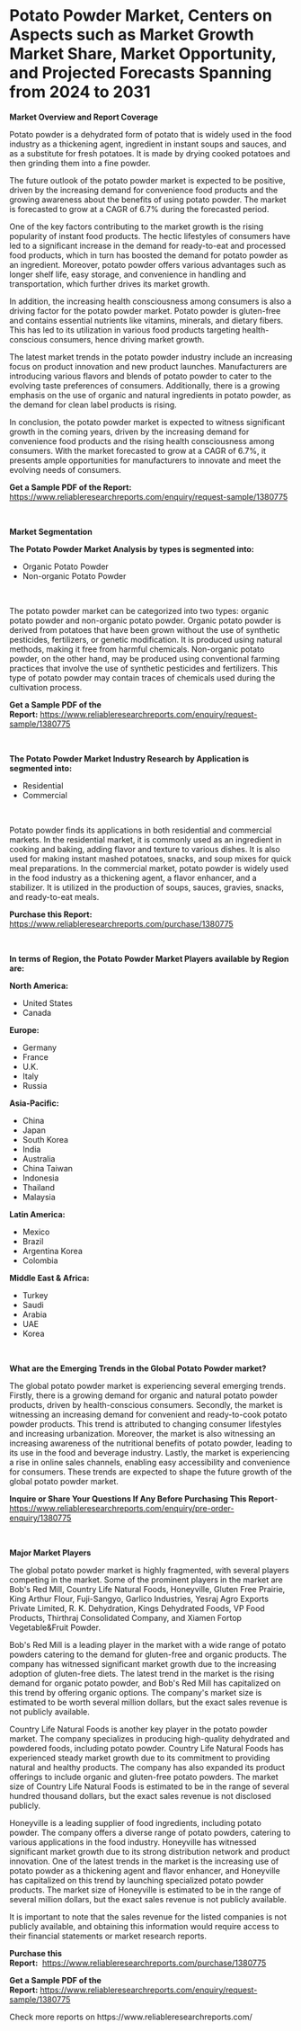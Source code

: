 <p><h1>Potato Powder Market, Centers on Aspects such as Market Growth Market Share, Market Opportunity, and Projected Forecasts Spanning from 2024 to 2031</h1></p><p><strong>Market Overview and Report Coverage</strong></p>
<p><p>Potato powder is a dehydrated form of potato that is widely used in the food industry as a thickening agent, ingredient in instant soups and sauces, and as a substitute for fresh potatoes. It is made by drying cooked potatoes and then grinding them into a fine powder.</p><p>The future outlook of the potato powder market is expected to be positive, driven by the increasing demand for convenience food products and the growing awareness about the benefits of using potato powder. The market is forecasted to grow at a CAGR of 6.7% during the forecasted period. </p><p>One of the key factors contributing to the market growth is the rising popularity of instant food products. The hectic lifestyles of consumers have led to a significant increase in the demand for ready-to-eat and processed food products, which in turn has boosted the demand for potato powder as an ingredient. Moreover, potato powder offers various advantages such as longer shelf life, easy storage, and convenience in handling and transportation, which further drives its market growth.</p><p>In addition, the increasing health consciousness among consumers is also a driving factor for the potato powder market. Potato powder is gluten-free and contains essential nutrients like vitamins, minerals, and dietary fibers. This has led to its utilization in various food products targeting health-conscious consumers, hence driving market growth.</p><p>The latest market trends in the potato powder industry include an increasing focus on product innovation and new product launches. Manufacturers are introducing various flavors and blends of potato powder to cater to the evolving taste preferences of consumers. Additionally, there is a growing emphasis on the use of organic and natural ingredients in potato powder, as the demand for clean label products is rising.</p><p>In conclusion, the potato powder market is expected to witness significant growth in the coming years, driven by the increasing demand for convenience food products and the rising health consciousness among consumers. With the market forecasted to grow at a CAGR of 6.7%, it presents ample opportunities for manufacturers to innovate and meet the evolving needs of consumers.</p></p>
<p><strong>Get a Sample PDF of the Report:</strong> <a href="https://www.reliableresearchreports.com/enquiry/request-sample/1380775">https://www.reliableresearchreports.com/enquiry/request-sample/1380775</a></p>
<p>&nbsp;</p>
<p><strong>Market Segmentation</strong></p>
<p><strong>The Potato Powder Market Analysis by types is segmented into:</strong></p>
<p><ul><li>Organic Potato Powder</li><li>Non-organic Potato Powder</li></ul></p>
<p>&nbsp;</p>
<p><p>The potato powder market can be categorized into two types: organic potato powder and non-organic potato powder. Organic potato powder is derived from potatoes that have been grown without the use of synthetic pesticides, fertilizers, or genetic modification. It is produced using natural methods, making it free from harmful chemicals. Non-organic potato powder, on the other hand, may be produced using conventional farming practices that involve the use of synthetic pesticides and fertilizers. This type of potato powder may contain traces of chemicals used during the cultivation process.</p></p>
<p><strong>Get a Sample PDF of the Report:</strong>&nbsp;<a href="https://www.reliableresearchreports.com/enquiry/request-sample/1380775">https://www.reliableresearchreports.com/enquiry/request-sample/1380775</a></p>
<p>&nbsp;</p>
<p><strong>The Potato Powder Market Industry Research by Application is segmented into:</strong></p>
<p><ul><li>Residential</li><li>Commercial</li></ul></p>
<p>&nbsp;</p>
<p><p>Potato powder finds its applications in both residential and commercial markets. In the residential market, it is commonly used as an ingredient in cooking and baking, adding flavor and texture to various dishes. It is also used for making instant mashed potatoes, snacks, and soup mixes for quick meal preparations. In the commercial market, potato powder is widely used in the food industry as a thickening agent, a flavor enhancer, and a stabilizer. It is utilized in the production of soups, sauces, gravies, snacks, and ready-to-eat meals.</p></p>
<p><strong>Purchase this Report:</strong>&nbsp; <a href="https://www.reliableresearchreports.com/purchase/1380775">https://www.reliableresearchreports.com/purchase/1380775</a></p>
<p>&nbsp;</p>
<p><strong>In terms of Region, the Potato Powder Market Players available by Region are:</strong></p>
<p>
    <p> <strong> North America: </strong>
        <ul>
            <li>United States</li>
            <li>Canada</li>
        </ul>
        </p> 
    <p> <strong> Europe: </strong>
        <ul>
            <li>Germany</li>
            <li>France</li>
            <li>U.K.</li>
            <li>Italy</li>
            <li>Russia</li>
        </ul>
        </p> 
    <p> <strong> Asia-Pacific: </strong>
        <ul>
            <li>China</li>
            <li>Japan</li>
            <li>South Korea</li>
            <li>India</li>
            <li>Australia</li>
            <li>China Taiwan</li>
            <li>Indonesia</li>
            <li>Thailand</li>
            <li>Malaysia</li>
        </ul>
        </p> 
    <p> <strong> Latin America: </strong>
        <ul>
            <li>Mexico</li>
            <li>Brazil</li>
            <li>Argentina Korea</li>
            <li>Colombia</li>
        </ul>
        </p> 
    <p> <strong> Middle East & Africa: </strong>
        <ul>
            <li>Turkey</li>
            <li>Saudi</li>
            <li>Arabia</li>
            <li>UAE</li>
            <li>Korea</li>
        </ul>
    </p>
    </p>
<p>&nbsp;</p>
<p><strong>What are the Emerging Trends in the Global Potato Powder market?</strong></p>
<p><p>The global potato powder market is experiencing several emerging trends. Firstly, there is a growing demand for organic and natural potato powder products, driven by health-conscious consumers. Secondly, the market is witnessing an increasing demand for convenient and ready-to-cook potato powder products. This trend is attributed to changing consumer lifestyles and increasing urbanization. Moreover, the market is also witnessing an increasing awareness of the nutritional benefits of potato powder, leading to its use in the food and beverage industry. Lastly, the market is experiencing a rise in online sales channels, enabling easy accessibility and convenience for consumers. These trends are expected to shape the future growth of the global potato powder market.</p></p>
<p><strong>Inquire or Share Your Questions If Any Before Purchasing This Report</strong>- <a href="https://www.reliableresearchreports.com/enquiry/pre-order-enquiry/1380775">https://www.reliableresearchreports.com/enquiry/pre-order-enquiry/1380775</a></p>
<p>&nbsp;</p>
<p><strong>Major Market Players</strong></p>
<p><p>The global potato powder market is highly fragmented, with several players competing in the market. Some of the prominent players in the market are Bob's Red Mill, Country Life Natural Foods, Honeyville, Gluten Free Prairie, King Arthur Flour, Fuji-Sangyo, Garlico Industries, Yesraj Agro Exports Private Limited, R. K. Dehydration, Kings Dehydrated Foods, VP Food Products, Thirthraj Consolidated Company, and Xiamen Fortop Vegetable&Fruit Powder.</p><p>Bob's Red Mill is a leading player in the market with a wide range of potato powders catering to the demand for gluten-free and organic products. The company has witnessed significant market growth due to the increasing adoption of gluten-free diets. The latest trend in the market is the rising demand for organic potato powder, and Bob's Red Mill has capitalized on this trend by offering organic options. The company's market size is estimated to be worth several million dollars, but the exact sales revenue is not publicly available.</p><p>Country Life Natural Foods is another key player in the potato powder market. The company specializes in producing high-quality dehydrated and powdered foods, including potato powder. Country Life Natural Foods has experienced steady market growth due to its commitment to providing natural and healthy products. The company has also expanded its product offerings to include organic and gluten-free potato powders. The market size of Country Life Natural Foods is estimated to be in the range of several hundred thousand dollars, but the exact sales revenue is not disclosed publicly.</p><p>Honeyville is a leading supplier of food ingredients, including potato powder. The company offers a diverse range of potato powders, catering to various applications in the food industry. Honeyville has witnessed significant market growth due to its strong distribution network and product innovation. One of the latest trends in the market is the increasing use of potato powder as a thickening agent and flavor enhancer, and Honeyville has capitalized on this trend by launching specialized potato powder products. The market size of Honeyville is estimated to be in the range of several million dollars, but the exact sales revenue is not publicly available.</p><p>It is important to note that the sales revenue for the listed companies is not publicly available, and obtaining this information would require access to their financial statements or market research reports.</p></p>
<p><strong>Purchase this Report:</strong>&nbsp;&nbsp;<a href="https://www.reliableresearchreports.com/purchase/1380775">https://www.reliableresearchreports.com/purchase/1380775</a></p>
<p></p>
<p><strong>Get a Sample PDF of the Report:</strong>&nbsp;<a href="https://www.reliableresearchreports.com/enquiry/request-sample/1380775">https://www.reliableresearchreports.com/enquiry/request-sample/1380775</a></p>
<p>Check more reports on https://www.reliableresearchreports.com/</p>
